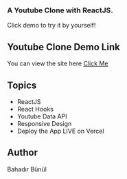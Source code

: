 ### A Youtube Clone with ReactJS.

Click demo to try it by yourself!

## Youtube Clone Demo Link

You can view the site here
[Click Me](https://bb-youtube-clone--green.vercel.app/)

## Topics

- ReactJS
- React Hooks
- Youtube Data API
- Responsive Design
- Deploy the App LIVE on Vercel

## Author

Bahadır Bünül
